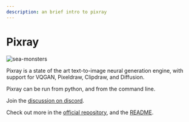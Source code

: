 ```yaml
---
description: an brief intro to pixray
---
```


# Pixray

![sea-monsters](https://user-images.githubusercontent.com/945979/132954388-1986e4c6-6996-48fd-9e91-91ec97963781.png)

Pixray is a state of the art text-to-image neural generation engine, with support for VQGAN, Pixeldraw, Clipdraw, and Diffusion.

Pixray can be run from python, and from the command line.

Join the [discussion on discord](https://discord.gg/x2g9TWrNKe).

Check out more in the [official repository](https://github.com/pixray/pixray), and the [README](https://github.com/pixray/pixray/blob/master/README.md).
